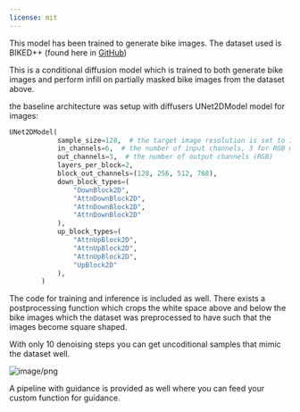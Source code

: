 ```yaml
---
license: mit
---
```

This model has been trained to generate bike images. The dataset used is BIKED++ (found here in [GitHub](https://github.com/Lyleregenwetter/BIKED_multimodal/tree/main?utm_source=catalyzex.com))

This is a conditional diffusion model which is trained to both generate bike images and perform infill on partially masked bike images from the dataset above.

the baseline architecture was setup with diffusers UNet2DModel model for images:

```python
UNet2DModel(
            sample_size=128,  # the target image resolution is set to 128 here (128x128 images)
            in_channels=6,  # the number of input channels, 3 for RGB masked images(infill, feed all white for uncoditional) and 3 for RGB noise
            out_channels=3,  # the number of output channels (RGB)
            layers_per_block=2,  
            block_out_channels=(128, 256, 512, 768),  
            down_block_types=(
                "DownBlock2D",
                "AttnDownBlock2D",
                "AttnDownBlock2D", 
                "AttnDownBlock2D"
            ),
            up_block_types=(
                "AttnUpBlock2D",
                "AttnUpBlock2D",
                "AttnUpBlock2D",
                "UpBlock2D"
            ),
        )
```

The code for training and inference is included as well. There exists a postprocessing function which crops the white space above and below the bike images which the dataset was preprocessed to have such that the images become square shaped.

With only 10 denoising steps you can get uncoditional samples that mimic the dataset well.

![image/png](https://cdn-uploads.huggingface.co/production/uploads/64d516ba80d47a6b76fc1015/VDqGqLee0XvqtiYYkzpia.png)

A pipeline with guidance is provided as well where you can feed your custom function for guidance.
